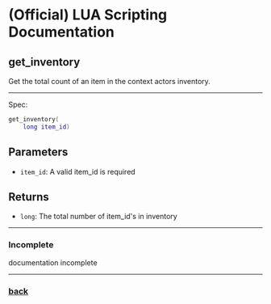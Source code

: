 
# (Official) LUA Scripting Documentation

## get_inventory

Get the total count of an item in the context actors inventory.

___

Spec:

```lua
get_inventory(
	long item_id)
```

## Parameters

- `item_id`: A valid item_id is required

## Returns

- `long`: The total number of item_id's in inventory

___

### Incomplete

documentation incomplete

___

### [back](../inventory)
